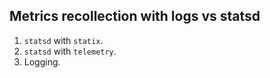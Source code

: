 ## Metrics recollection with logs vs statsd

1. `statsd` with `statix`.
2. `statsd` with `telemetry`.
3. Logging.
